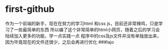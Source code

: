 # first-github
作为一个前端的新手，现在在努力的学习html 和css js，目前还非常辣鸡，只是学习了一些最简单的东西
所以编了这个非常简单的html小网页，随着之后的学习会陆续加入更多的功能，学一点实践一点
程序中的css及js文件并没有单独放出来，因为毕竟现在的文件还很少，之后会再进行优化
###lajo
